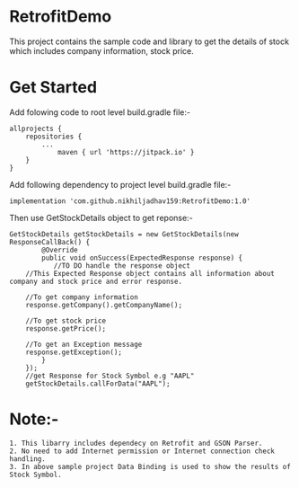 # RetrofitDemo
This project contains the sample code and library to get the details of stock which includes company information, stock price.

# Get Started
Add folowing code to root level build.gradle file:-

	allprojects {
    	repositories {
       		...
        		maven { url 'https://jitpack.io' }
    	}
	}

Add following dependency to project level build.gradle file:-

	implementation 'com.github.nikhiljadhav159:RetrofitDemo:1.0'

Then use GetStockDetails object to get reponse:-

	GetStockDetails getStockDetails = new GetStockDetails(new ResponseCallBack() {
            @Override
            public void onSuccess(ExpectedResponse response) {
               //TO DO handle the response object
		//This Expected Response object contains all information about company and stock price and error response.
							 
		//To get company information
		response.getCompany().getCompanyName();
								
		//To get stock price
		response.getPrice();
								
		//To get an Exception message
		response.getException();
            }
        });
        //get Response for Stock Symbol e.g "AAPL"
        getStockDetails.callForData("AAPL");
				
# Note:-
	1. This libarry includes dependecy on Retrofit and GSON Parser.
	2. No need to add Internet permission or Internet connection check handling.
	3. In above sample project Data Binding is used to show the results of Stock Symbol.
